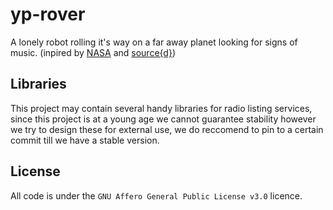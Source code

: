 # yp-rover
A lonely robot rolling it's way on a far away planet looking for signs of music. (inpired by [NASA](https://www.youtube.com/watch?v=jdQfad1N6Ic) and [source{d}](https://github.com/src-d/rovers))

## Libraries
This project may contain several handy libraries for radio listing services, since this project is at a young age we cannot guarantee stability however we try to design these for external use, we do reccomend to pin to a certain commit till we have a stable version.

## License
All code is under the `GNU Affero General Public License v3.0` licence.
